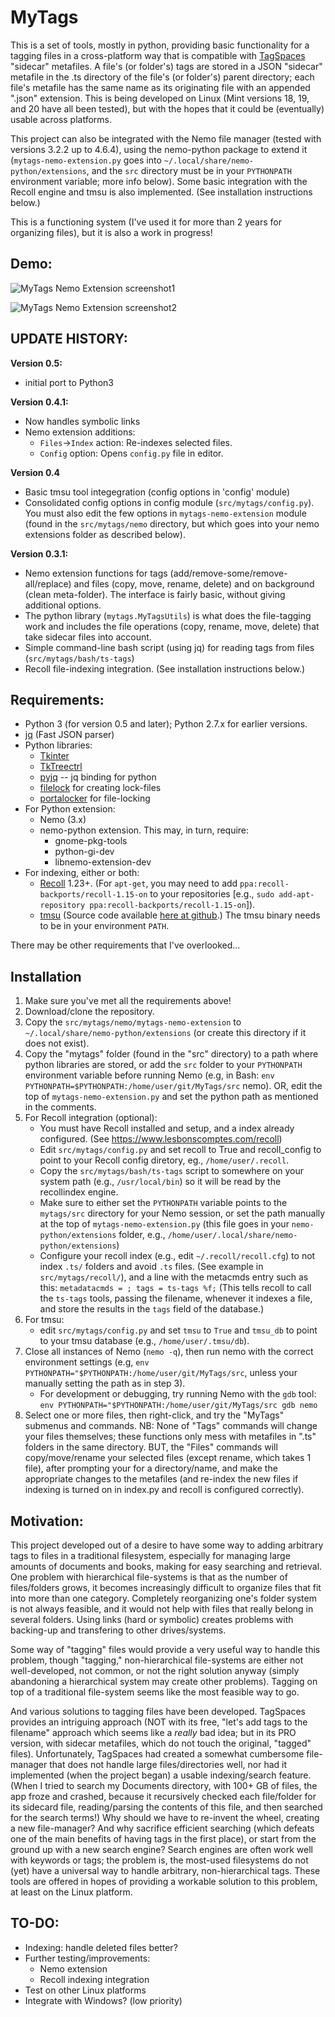 MyTags
========
This is a set of tools, mostly in python, providing basic functionality for a tagging files in a cross-platform way that is compatible with [TagSpaces](http://tagspaces.org) "sidecar" metafiles. A file's (or folder's) tags are stored in a JSON "sidecar" metafile in the .ts directory of the file's (or folder's) parent directory; each file's metafile has the same name as its originating file with an appended ".json" extension. This is being developed on Linux (Mint versions 18, 19, and 20 have all been tested), but with the hopes that it could be (eventually) usable across platforms.

This project can also be integrated with the Nemo file manager (tested with versions 3.2.2 up to 4.6.4), using the nemo-python package to extend it (`mytags-nemo-extension.py` goes into `~/.local/share/nemo-python/extensions`, and the `src` directory must be in your `PYTHONPATH` environment variable; more info below).  Some basic integration with the Recoll engine and tmsu is also implemented. (See installation instructions below.)

This is a functioning system (I've used it for more than 2 years for organizing files), but it is also a work in progress! 

Demo:
-------------------------
![MyTags Nemo Extension screenshot1](https://github.com/cbop-dev/MyTags/blob/master/images/menu.gif "MyTags Nemo Extension capture 1")

![MyTags Nemo Extension screenshot2](https://github.com/cbop-dev/MyTags/blob/master/images/addremove.gif "MyTags Nemo Extension capture 2")


UPDATE HISTORY:
---------------

**Version 0.5:**

* initial port to Python3

**Version 0.4.1:**

* Now handles symbolic links
* Nemo extension additions:
   - `Files`->`Index` action: Re-indexes selected files.
   - `Config` option: Opens `config.py` file in editor.

**Version 0.4** 

* Basic tmsu tool integegration (config options in 'config' module)
* Consolidated config options in config module (`src/mytags/config.py`). You must also edit the few options in `mytags-nemo-extension` module (found in the `src/mytags/nemo` directory, but which goes into your nemo extensions folder as described below).

**Version 0.3.1:**

* Nemo extension functions for tags (add/remove-some/remove-all/replace) and files (copy, move, rename, delete) and on background (clean meta-folder).  The interface is fairly basic, without giving additional options. 
* The python library (`mytags.MyTagsUtils`) is what does the file-tagging work and includes the file operations (copy, rename, move, delete) that take sidecar files into account.  
* Simple command-line bash script (using jq) for reading tags from files (`src/mytags/bash/ts-tags`) 
* Recoll file-indexing integration. (See installation instructions below.) 


Requirements:
-------------

* Python 3 (for version 0.5 and later); Python 2.7.x for earlier versions.
* [jq](https://stedolan.github.io/jq/) (Fast JSON parser)
* Python libraries:
  * [Tkinter](https://wiki.python.org/moin/TkInter)
  * [TkTreectrl](http://tkintertreectrl.sourceforge.net)
  * [pyjq](https://pypi.python.org/pypi/pyjq) -- jq binding for python
  * [filelock](https://pypi.python.org/pypi/filelock) for creating lock-files
  * [portalocker](https://pypi.python.org/pypi/portalocker) for file-locking
* For Python extension:
  * Nemo (3.x)
  * nemo-python extension. This may, in turn, require:
    * gnome-pkg-tools
    * python-gi-dev 
    * libnemo-extension-dev
* For indexing, either or both: 
  * [Recoll](https://www.lesbonscomptes.com/recoll) 1.23+. (For `apt-get`, you may need to add `ppa:recoll-backports/recoll-1.15-on` to your repositories [e.g., `sudo add-apt-repository ppa:recoll-backports/recoll-1.15-on`]).
  * [tmsu](https://tmsu.org) (Source code available [here at github](https://github.com/oniony/TMSU).) The tmsu binary needs to be in your environment `PATH`.

There may be other requirements that I've overlooked...

Installation
-------------------------

1. Make sure you've met all the requirements above!  
2. Download/clone the repository. 
2. Copy the `src/mytags/nemo/mytags-nemo-extension` to `~/.local/share/nemo-python/extensions` (or create this directory if it does not exist). 
3. Copy the "mytags" folder (found in the "src" directory) to a path where python libraries are stored, or add the `src` folder to your `PYTHONPATH` environment variable before running Nemo (e.g, in Bash: `env PYTHONPATH=$PYTHONPATH:/home/user/git/MyTags/src` nemo). OR, edit the top of `mytags-nemo-extension.py` and set the python path as mentioned in the comments.
4. For Recoll integration (optional):
   * You must have Recoll installed and setup, and a index already configured. (See https://www.lesbonscomptes.com/recoll)
   * Edit `src/mytags/config.py` and set recoll to True and recoll_config to point to your Recoll config diretory, eg., `/home/user/.recoll`.
   * Copy the `src/mytags/bash/ts-tags` script to somewhere on your system path (e.g., `/usr/local/bin`) so it will be read by the recollindex engine.
   * Make sure to either set the `PYTHONPATH` variable points to the `mytags/src` directory for your Nemo session, or set the path manually at the top of `mytags-nemo-extension.py` (this file goes in your `nemo-python/extensions` folder, e.g., `/home/user/.local/share/nemo-python/extensions`)
   * Configure your recoll index (e.g., edit `~/.recoll/recoll.cfg`) to not index  `.ts/` folders and avoid `.ts` files. (See example in `src/mytags/recoll/`), and a line with the metacmds entry such as this: `metadatacmds = ; tags = ts-tags %f;` (This tells recoll to call the `ts-tags` tools, passing the filename, whenever it indexes a file, and store the results in the `tags` field of the database.)
5. For tmsu:
   * edit `src/mytags/config.py` and set `tmsu` to `True` and `tmsu_db` to point to your tmsu database (e.g., `/home/user/.tmsu/db`).
5. Close all instances of Nemo (`nemo -q`), then run nemo with the correct environment settings (e.g, `env PYTHONPATH="$PYTHONPATH:/home/user/git/MyTags/src`, unless your manually setting the path as in step 3). 
   * For development or debugging, try running Nemo with the `gdb` tool: `env PYTHONPATH="$PYTHONPATH:/home/user/git/MyTags/src gdb nemo`
5. Select one or more files, then right-click, and try the "MyTags" submenus and commands. NB: None of "Tags" commands will change your files themselves; these functions only mess with metafiles in ".ts" folders in the same directory. BUT, the "Files" commands will copy/move/rename your selected files (except rename, which takes 1 file), after prompting your for a directory/name, and make the appropriate changes to the metafiles (and re-index the new files if indexing is turned on in index.py and recoll is configured correctly).


Motivation:
-----------
This project developed out of a desire to have some way to adding arbitrary tags to files in a traditional filesystem, especially for managing large amounts of documents and books, making for easy searching and retrieval. One problem with hierarchical file-systems is that as the number of files/folders grows, it becomes increasingly difficult to organize files that fit into more than one category. Completely reorganizing one's folder system is not always feasible, and it would not help with files that really belong in several folders. Using links (hard or symbolic) creates problems with backing-up and transfering to other drives/systems. 

Some way of "tagging" files would provide a very useful way to handle this problem, though "tagging," non-hierarchical file-systems are either not well-developed, not common, or not the right solution anyway (simply abandoning a hierarchical system may create other problems). Tagging on top of a traditional file-system seems like the most feasible way to go.

And various solutions to tagging files have been developed. TagSpaces provides an intriguing approach (NOT with its free, "let's add tags to the filename" approach which seems like a *really* bad idea; but in its PRO version, with sidecar metafiles, which do not touch the original, "tagged" files). Unfortunately, TagSpaces had created a somewhat cumbersome file-manager that does not handle large files/directories well, nor had it implemented (when the project began) a usable indexing/search feature. (When I tried to search my Documents directory, with  100+ GB of files, the app froze and crashed, because it recursively checked each file/folder for its sidecard file, reading/parsing the contents of this file, and then searched for the search terms!) Why should we have to re-invent the wheel, creating a new file-manager? And why sacrifice efficient searching (which defeats one of the main benefits of having tags in the first place), or start from the ground up with a new search engine? Search engines are often work well with keywords or tags; the problem is, the most-used filesystems do not (yet) have a universal way to handle arbitrary, non-hierarchical tags. These tools are offered in hopes of providing a workable solution to this problem, at least on the Linux platform.

TO-DO:
------
* Indexing: handle deleted files better?
* Further testing/improvements:
  * Nemo extension
  * Recoll indexing integration
* Test on other Linux platforms
* Integrate with Windows? (low priority)



